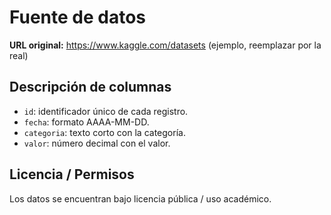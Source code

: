 # Fuente de datos

**URL original:** https://www.kaggle.com/datasets (ejemplo, reemplazar por la real)

## Descripción de columnas
- `id`: identificador único de cada registro.
- `fecha`: formato AAAA-MM-DD.
- `categoria`: texto corto con la categoría.
- `valor`: número decimal con el valor.

## Licencia / Permisos
Los datos se encuentran bajo licencia pública / uso académico.
